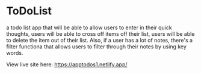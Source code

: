 # ToDoList
a todo list app that will be able to allow users to enter in their quick thoughts, users will be able to cross off items off their list, users will be able to delete the item out of their list. Also, if a user has a lot of notes, there's a filter functiona that allows users to filter through their notes by using key words.

View live site here: https://apptodos1.netlify.app/
